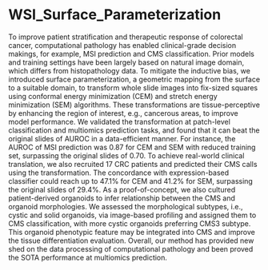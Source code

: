 # WSI_Surface_Parameterization

To improve patient stratification and therapeutic response of colorectal cancer, computational pathology has enabled clinical-grade decision makings, for example, MSI prediction and CMS classification. Prior models and training settings have been largely based on natural image domain, which differs from histopathology data. To mitigate the inductive bias, we introduced surface parameterization, a geometric mapping from the surface to a suitable domain, to transform whole slide images into fix-sized squares using conformal energy minimization (CEM) and stretch energy minimization (SEM) algorithms. These transformations are tissue-perceptive by enhancing the region of interest, e.g., cancerous areas, to improve model performance. We validated the transformation at patch-level classification and multiomics prediction tasks, and found that it can beat the original slides of AUROC in a data-efficient manner. For instance, the AUROC of MSI prediction was 0.87 for CEM and SEM with reduced training set, surpassing the original slides of 0.70. To achieve real-world clinical translation, we also recruited 17 CRC patients and predicted their CMS calls using the transformation. The concordance with expression-based classifier could reach up to 47.1% for CEM and 41.2% for SEM, surpassing the original slides of 29.4%. As a proof-of-concept, we also cultured patient-derived organoids to infer relationship between the CMS and organoid morphologies. We assessed the morphological subtypes, i.e., cystic and solid organoids, via image-based profiling and assigned them to CMS classification, with more cystic organoids preferring CMS3 subtype. This organoid phenotypic feature may be integrated into CMS and improve the tissue differentiation evaluation. Overall, our method has provided new shed on the data processing of computational pathology and been proved the SOTA performance at multiomics prediction.
